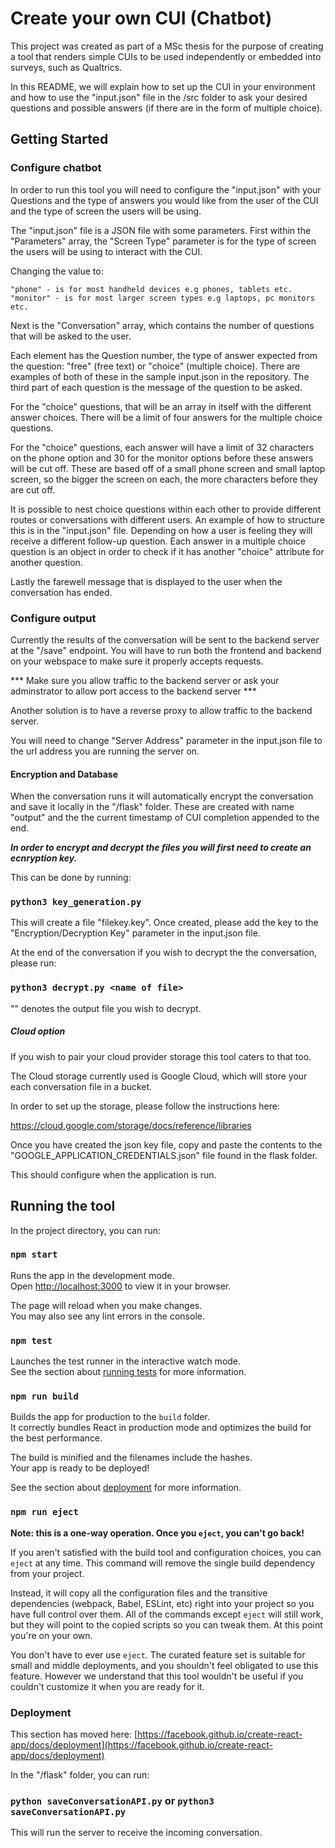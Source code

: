 # Create your own CUI (Chatbot)

This project was created as part of a MSc thesis for the purpose of creating a tool that renders simple CUIs to be used independently or embedded into surveys, such as Qualtrics.

In this README, we will explain how to set up the CUI in your environment and how to use the "input.json" file in the /src folder to ask your desired questions and possible answers (if there are in the form of multiple choice).

## Getting Started

### Configure chatbot

In order to run this tool you will need to configure the "input.json" with your Questions and the type of answers you would like from the user of the CUI and the type of screen the users will be using.

The "input.json" file is a JSON file with some parameters. First within the "Parameters" array, the "Screen Type" parameter is for the type of screen the users will be using to interact with the CUI. 

Changing the value to:

    "phone" - is for most handheld devices e.g phones, tablets etc.
    "monitor" - is for most larger screen types e.g laptops, pc monitors etc.

Next is the "Conversation" array, which contains the number of questions that will be asked to the user.

Each element has the Question number, the type of answer expected from the question: "free" (free text) or "choice" (multiple choice).
There are examples of both of these in the sample input.json in the repository.
The third part of each question is the message of the question to be asked.

For the "choice" questions, that will be an array in itself with the different answer choices. There will be a limit of four answers for the multiple choice questions. 

For the "choice" questions, each answer will have a limit of 32 characters on the phone option and 30 for the monitor options before these answers will be cut off.
These are based off of a small phone screen and small laptop screen, so the bigger the screen on each, the more characters before they are cut off.

It is possible to nest choice questions within each other to provide different routes or conversations with different users. An example of how to structure this is in the "input.json" file. Depending on how a user is feeling they will receive a different follow-up question. Each answer in a multiple choice question is an object in order to check if it has another "choice" attribute for another question.

Lastly the farewell message that is displayed to the user when the conversation has ended.

### Configure output

Currently the results of the conversation will be sent to the backend server at the "/save" endpoint. You will have to run both the frontend and backend on your webspace to make sure it properly accepts requests.

*** Make sure you allow traffic to the backend server or ask your adminstrator to allow port access to the backend server ***

Another solution is to have a reverse proxy to allow traffic to the backend server.

You will need to change "Server Address" parameter in the input.json file to the url address you are running the server on.

#### Encryption and Database

When the conversation runs it will automatically encrypt the conversation and save it locally in the "/flask" folder.
These are created with name "output" and the the current timestamp of CUI completion appended to the end. 

***In order to encrypt and decrypt the files you will first need to create an ecnryption key.***

This can be done by running:

### `python3 key_generation.py`

This will create a file "filekey.key". Once created, please add the key to the "Encryption/Decryption Key" parameter in the input.json file.

At the end of the conversation if you wish to decrypt the the conversation, please run:

### `python3 decrypt.py <name of file>`

"<name of file>" denotes the output file you wish to decrypt.

##### Cloud option

If you wish to pair your cloud provider storage this tool caters to that too.

The Cloud storage currently used is Google Cloud, which will store your each conversation file in a bucket.

In order to set up the storage, please follow the instructions here:

https://cloud.google.com/storage/docs/reference/libraries

Once you have created the json key file, copy and paste the contents to the "GOOGLE_APPLICATION_CREDENTIALS.json" file found in the flask folder.

This should configure when the application is run.


## Running the tool


In the project directory, you can run:

### `npm start`

Runs the app in the development mode.\
Open [http://localhost:3000](http://localhost:3000) to view it in your browser.

The page will reload when you make changes.\
You may also see any lint errors in the console.

### `npm test`

Launches the test runner in the interactive watch mode.\
See the section about [running tests](https://facebook.github.io/create-react-app/docs/running-tests) for more information.

### `npm run build`

Builds the app for production to the `build` folder.\
It correctly bundles React in production mode and optimizes the build for the best performance.

The build is minified and the filenames include the hashes.\
Your app is ready to be deployed!

See the section about [deployment](https://facebook.github.io/create-react-app/docs/deployment) for more information.

### `npm run eject`

**Note: this is a one-way operation. Once you `eject`, you can't go back!**

If you aren't satisfied with the build tool and configuration choices, you can `eject` at any time. This command will remove the single build dependency from your project.

Instead, it will copy all the configuration files and the transitive dependencies (webpack, Babel, ESLint, etc) right into your project so you have full control over them. All of the commands except `eject` will still work, but they will point to the copied scripts so you can tweak them. At this point you're on your own.

You don't have to ever use `eject`. The curated feature set is suitable for small and middle deployments, and you shouldn't feel obligated to use this feature. However we understand that this tool wouldn't be useful if you couldn't customize it when you are ready for it.


### Deployment

This section has moved here: [https://facebook.github.io/create-react-app/docs/deployment](https://facebook.github.io/create-react-app/docs/deployment)


In the "/flask" folder, you can run:

### `python saveConversationAPI.py` or `python3 saveConversationAPI.py`

This will run the server to receive the incoming conversation.